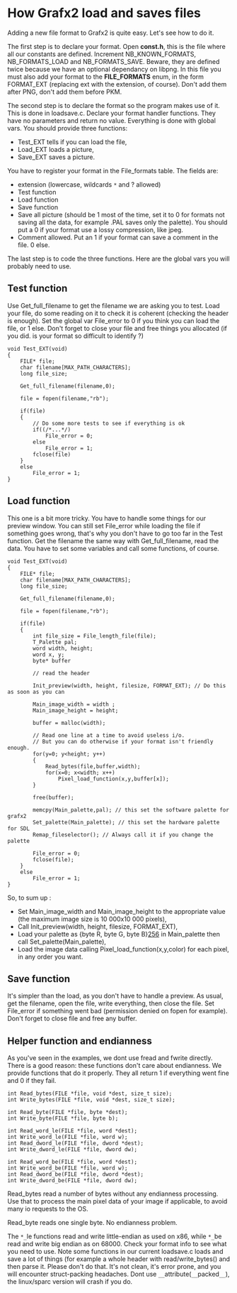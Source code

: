 # How Grafx2 load and saves files #

Adding a new file format to Grafx2 is quite easy. Let's see how to do it.

The first step is to declare your format. Open **const.h**, this is the file where
all our constants are defined. Increment NB\_KNOWN\_FORMATS, NB\_FORMATS\_LOAD and
NB\_FORMATS\_SAVE. Beware, they are defined twice because we have an optional
dependancy on libpng. In this file you must also add your format to the
**FILE\_FORMATS** enum, in the form FORMAT\_EXT (replacing ext with the extension,
of course). Don't add them after PNG, don't add them before PKM.

The second step is to declare the format so the program makes use of it. This is
done in loadsave.c. Declare your format handler functions. They have no
parameters and return no value. Everything is done with global vars. You should
provide three functions:

  * Test\_EXT tells if you can load the file,
  * Load\_EXT loads a picture,
  * Save\_EXT saves a picture.

You have to register your format in the File\_formats table. The fields are:
  * extension (lowercase, wildcards `*` and ? allowed)
  * Test function
  * Load function
  * Save function
  * Save all picture (should be 1 most of the time, set it to 0 for formats not saving all the data, for example .PAL saves only the palette). You should put a 0 if your format use a lossy compression, like jpeg.
  * Comment allowed. Put an 1 if your format can save a comment in the file. 0 else.

The last step is to code the three functions. Here are the global vars you will
probably need to use.

## Test function ##
Use Get\_full\_filename to get the filename we are asking you to test.
Load your file, do some reading on it to check it is coherent (checking the
header is enough). Set the global var File\_error to 0 if you think you can load
the file, or 1 else.
Don't forget to close your file and free things you allocated (if you did. is
your format so difficult to identify ?)

```
void Test_EXT(void)
{
	FILE* file;
	char filename[MAX_PATH_CHARACTERS];
	long file_size;

	Get_full_filename(filename,0);

	file = fopen(filename,"rb");

	if(file)
	{
		// Do some more tests to see if everything is ok
		if((/*...*/)
			File_error = 0;
		else
			File_error = 1;
		fclose(file)
	}
	else
		File_error = 1;
}
```

## Load function ##
This one is a bit more tricky. You have to handle some things for our preview
window. You can still set File\_error while loading the file if something goes wrong, that's why you don't have to go too far in the Test function. Get the filename the same way with Get\_full\_filename, read the data.
You have to set some variables and call some functions, of course.

```
void Test_EXT(void)
{
	FILE* file;
	char filename[MAX_PATH_CHARACTERS];
	long file_size;

	Get_full_filename(filename,0);

	file = fopen(filename,"rb");

	if(file)
	{
		int file_size = File_length_file(file);
		T_Palette pal;
		word width, height;
		word x, y;
		byte* buffer

		// read the header

		Init_preview(width, height, filesize, FORMAT_EXT); // Do this as soon as you can

		Main_image_width = width ;
		Main_image_height = height;

		buffer = malloc(width);

		// Read one line at a time to avoid useless i/o.
		// But you can do otherwise if your format isn't friendly enough.
		for(y=0; y<height; y++)
		{
			Read_bytes(file,buffer,width);
			for(x=0; x<width; x++)
				Pixel_load_function(x,y,buffer[x]);
		}

		free(buffer);

		memcpy(Main_palette,pal); // this set the software palette for grafx2
		Set_palette(Main_palette); // this set the hardware palette for SDL
		Remap_fileselector(); // Always call it if you change the palette
		
		File_error = 0;
		fclose(file);
	}
	else
		File_error = 1;
}
```

So, to sum up :
  * Set Main\_image\_width and Main\_image\_height to the appropriate value (the maximum image size is 10 000x10 000 pixels),
  * Call Init\_preview(width, height, filesize, FORMAT\_EXT),
  * Load your palette as {byte R, byte G, byte B}[256](256.md) in Main\_palette then call Set\_palette(Main\_palette),
  * Load the image data calling Pixel\_load\_function(x,y,color) for each pixel, in any order you want.

## Save function ##
It's simpler than the load, as you don't have to handle a preview.
As usual, get the filename, open the file, write everything, then close the file. Set File\_error if something went bad (permission denied on fopen for example). Don't forget to close file and free any buffer.

## Helper function and endianness ##
As you've seen in the examples, we dont use fread and fwrite directly. There is a good reason: these functions don't care about endianness.
We provide functions that do it properly. They all return 1 if everything went fine and 0 if they fail.

```
int Read_bytes(FILE *file, void *dest, size_t size);
int Write_bytes(FILE *file, void *dest, size_t size);

int Read_byte(FILE *file, byte *dest);
int Write_byte(FILE *file, byte b);

int Read_word_le(FILE *file, word *dest);
int Write_word_le(FILE *file, word w);
int Read_dword_le(FILE *file, dword *dest);
int Write_dword_le(FILE *file, dword dw);

int Read_word_be(FILE *file, word *dest);
int Write_word_be(FILE *file, word w);
int Read_dword_be(FILE *file, dword *dest);
int Write_dword_be(FILE *file, dword dw);
```

Read\_bytes read a number of bytes without any endianness processing. Use that to process the main pixel data of your image if applicable, to avoid many io requests to the OS.

Read\_byte reads one single byte. No endianness problem.

The `*_`le functions read and write little-endian as used on x86, while `*_`be read and write big endian as on 68000. Check your format info to see what you need to use. Note some functions in our current loadsave.c loads and save a lot of things (for example a whole header with read/write\_bytes() and then parse it. Please don't do that. It's not clean, it's error prone, and you will encounter struct-packing headaches. Dont use `__`attribute(`__`packed`__`), the linux/sparc version will crash if you do.